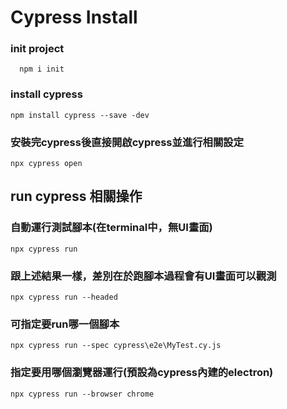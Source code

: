 # Cypress Install

### init project 
```
  npm i init
```

### install cypress
```
npm install cypress --save -dev
```

### 安裝完cypress後直接開啟cypress並進行相關設定
```
npx cypress open
```

## run cypress 相關操作

### 自動運行測試腳本(在terminal中，無UI畫面)
```
npx cypress run
```

### 跟上述結果一樣，差別在於跑腳本過程會有UI畫面可以觀測
```
npx cypress run --headed
```

### 可指定要run哪一個腳本
```
npx cypress run --spec cypress\e2e\MyTest.cy.js
```

### 指定要用哪個瀏覽器運行(預設為cypress內建的electron)
```
npx cypress run --browser chrome
```